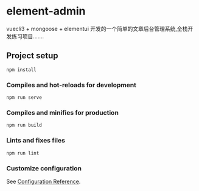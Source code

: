 # element-admin
vuecli3 + mongoose + elementui 开发的一个简单的文章后台管理系统,全栈开发练习项目.......
## Project setup
```
npm install
```

### Compiles and hot-reloads for development
```
npm run serve
```

### Compiles and minifies for production
```
npm run build
```

### Lints and fixes files
```
npm run lint
```

### Customize configuration
See [Configuration Reference](https://cli.vuejs.org/config/).

